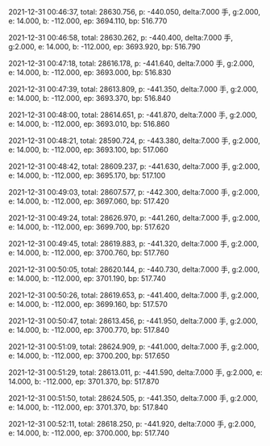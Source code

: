 2021-12-31 00:46:37, total: 28630.756, p: -440.050, delta:7.000 手, g:2.000, e: 14.000, b: -112.000, ep: 3694.110, bp: 516.770

2021-12-31 00:46:58, total: 28630.262, p: -440.400, delta:7.000 手, g:2.000, e: 14.000, b: -112.000, ep: 3693.920, bp: 516.790

2021-12-31 00:47:18, total: 28616.178, p: -441.640, delta:7.000 手, g:2.000, e: 14.000, b: -112.000, ep: 3693.000, bp: 516.830

2021-12-31 00:47:39, total: 28613.809, p: -441.350, delta:7.000 手, g:2.000, e: 14.000, b: -112.000, ep: 3693.370, bp: 516.840

2021-12-31 00:48:00, total: 28614.651, p: -441.870, delta:7.000 手, g:2.000, e: 14.000, b: -112.000, ep: 3693.010, bp: 516.860

2021-12-31 00:48:21, total: 28590.724, p: -443.380, delta:7.000 手, g:2.000, e: 14.000, b: -112.000, ep: 3693.100, bp: 517.060

2021-12-31 00:48:42, total: 28609.237, p: -441.630, delta:7.000 手, g:2.000, e: 14.000, b: -112.000, ep: 3695.170, bp: 517.100

2021-12-31 00:49:03, total: 28607.577, p: -442.300, delta:7.000 手, g:2.000, e: 14.000, b: -112.000, ep: 3697.060, bp: 517.420

2021-12-31 00:49:24, total: 28626.970, p: -441.260, delta:7.000 手, g:2.000, e: 14.000, b: -112.000, ep: 3699.700, bp: 517.620

2021-12-31 00:49:45, total: 28619.883, p: -441.320, delta:7.000 手, g:2.000, e: 14.000, b: -112.000, ep: 3700.760, bp: 517.760

2021-12-31 00:50:05, total: 28620.144, p: -440.730, delta:7.000 手, g:2.000, e: 14.000, b: -112.000, ep: 3701.190, bp: 517.740

2021-12-31 00:50:26, total: 28619.653, p: -441.400, delta:7.000 手, g:2.000, e: 14.000, b: -112.000, ep: 3699.160, bp: 517.570

2021-12-31 00:50:47, total: 28613.456, p: -441.950, delta:7.000 手, g:2.000, e: 14.000, b: -112.000, ep: 3700.770, bp: 517.840

2021-12-31 00:51:09, total: 28624.909, p: -441.000, delta:7.000 手, g:2.000, e: 14.000, b: -112.000, ep: 3700.200, bp: 517.650

2021-12-31 00:51:29, total: 28613.011, p: -441.590, delta:7.000 手, g:2.000, e: 14.000, b: -112.000, ep: 3701.370, bp: 517.870

2021-12-31 00:51:50, total: 28624.505, p: -441.350, delta:7.000 手, g:2.000, e: 14.000, b: -112.000, ep: 3701.370, bp: 517.840

2021-12-31 00:52:11, total: 28618.250, p: -441.920, delta:7.000 手, g:2.000, e: 14.000, b: -112.000, ep: 3700.000, bp: 517.740